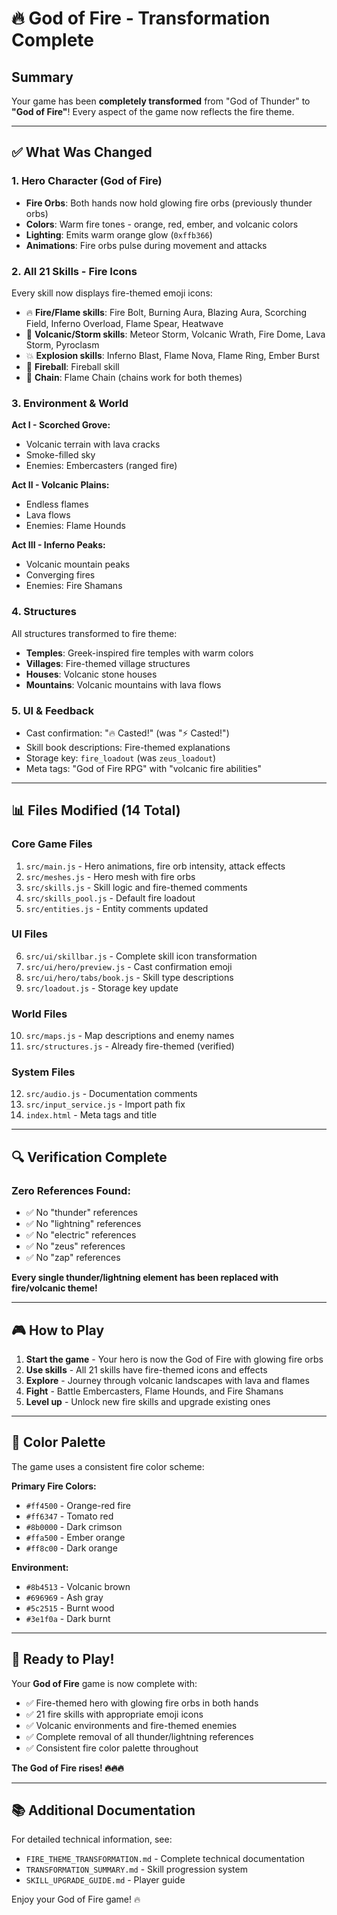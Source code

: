 # 🔥 God of Fire - Transformation Complete

## Summary
Your game has been **completely transformed** from "God of Thunder" to **"God of Fire"**! Every aspect of the game now reflects the fire theme.

---

## ✅ What Was Changed

### 1. **Hero Character** (God of Fire)
- **Fire Orbs**: Both hands now hold glowing fire orbs (previously thunder orbs)
- **Colors**: Warm fire tones - orange, red, ember, and volcanic colors
- **Lighting**: Emits warm orange glow (`0xffb366`)
- **Animations**: Fire orbs pulse during movement and attacks

### 2. **All 21 Skills - Fire Icons**
Every skill now displays fire-themed emoji icons:
- 🔥 **Fire/Flame skills**: Fire Bolt, Burning Aura, Blazing Aura, Scorching Field, Inferno Overload, Flame Spear, Heatwave
- 🌋 **Volcanic/Storm skills**: Meteor Storm, Volcanic Wrath, Fire Dome, Lava Storm, Pyroclasm
- 💥 **Explosion skills**: Inferno Blast, Flame Nova, Flame Ring, Ember Burst
- 🔮 **Fireball**: Fireball skill
- 🔗 **Chain**: Flame Chain (chains work for both themes)

### 3. **Environment & World**
**Act I - Scorched Grove:**
- Volcanic terrain with lava cracks
- Smoke-filled sky
- Enemies: Embercasters (ranged fire)

**Act II - Volcanic Plains:**
- Endless flames
- Lava flows
- Enemies: Flame Hounds

**Act III - Inferno Peaks:**
- Volcanic mountain peaks
- Converging fires
- Enemies: Fire Shamans

### 4. **Structures**
All structures transformed to fire theme:
- **Temples**: Greek-inspired fire temples with warm colors
- **Villages**: Fire-themed village structures
- **Houses**: Volcanic stone houses
- **Mountains**: Volcanic mountains with lava flows

### 5. **UI & Feedback**
- Cast confirmation: "🔥 Casted!" (was "⚡ Casted!")
- Skill book descriptions: Fire-themed explanations
- Storage key: `fire_loadout` (was `zeus_loadout`)
- Meta tags: "God of Fire RPG" with "volcanic fire abilities"

---

## 📊 Files Modified (14 Total)

### Core Game Files
1. `src/main.js` - Hero animations, fire orb intensity, attack effects
2. `src/meshes.js` - Hero mesh with fire orbs
3. `src/skills.js` - Skill logic and fire-themed comments
4. `src/skills_pool.js` - Default fire loadout
5. `src/entities.js` - Entity comments updated

### UI Files
6. `src/ui/skillbar.js` - Complete skill icon transformation
7. `src/ui/hero/preview.js` - Cast confirmation emoji
8. `src/ui/hero/tabs/book.js` - Skill type descriptions
9. `src/loadout.js` - Storage key update

### World Files
10. `src/maps.js` - Map descriptions and enemy names
11. `src/structures.js` - Already fire-themed (verified)

### System Files
12. `src/audio.js` - Documentation comments
13. `src/input_service.js` - Import path fix
14. `index.html` - Meta tags and title

---

## 🔍 Verification Complete

### Zero References Found:
- ✅ No "thunder" references
- ✅ No "lightning" references  
- ✅ No "electric" references
- ✅ No "zeus" references
- ✅ No "zap" references

**Every single thunder/lightning element has been replaced with fire/volcanic theme!**

---

## 🎮 How to Play

1. **Start the game** - Your hero is now the God of Fire with glowing fire orbs
2. **Use skills** - All 21 skills have fire-themed icons and effects
3. **Explore** - Journey through volcanic landscapes with lava and flames
4. **Fight** - Battle Embercasters, Flame Hounds, and Fire Shamans
5. **Level up** - Unlock new fire skills and upgrade existing ones

---

## 🎨 Color Palette

The game uses a consistent fire color scheme:

**Primary Fire Colors:**
- `#ff4500` - Orange-red fire
- `#ff6347` - Tomato red
- `#8b0000` - Dark crimson
- `#ffa500` - Ember orange
- `#ff8c00` - Dark orange

**Environment:**
- `#8b4513` - Volcanic brown
- `#696969` - Ash gray
- `#5c2515` - Burnt wood
- `#3e1f0a` - Dark burnt

---

## 🚀 Ready to Play!

Your **God of Fire** game is now complete with:
- ✅ Fire-themed hero with glowing fire orbs in both hands
- ✅ 21 fire skills with appropriate emoji icons
- ✅ Volcanic environments and fire-themed enemies
- ✅ Complete removal of all thunder/lightning references
- ✅ Consistent fire color palette throughout

**The God of Fire rises! 🔥🔥🔥**

---

## 📚 Additional Documentation

For detailed technical information, see:
- `FIRE_THEME_TRANSFORMATION.md` - Complete technical documentation
- `TRANSFORMATION_SUMMARY.md` - Skill progression system
- `SKILL_UPGRADE_GUIDE.md` - Player guide

Enjoy your God of Fire game! 🔥